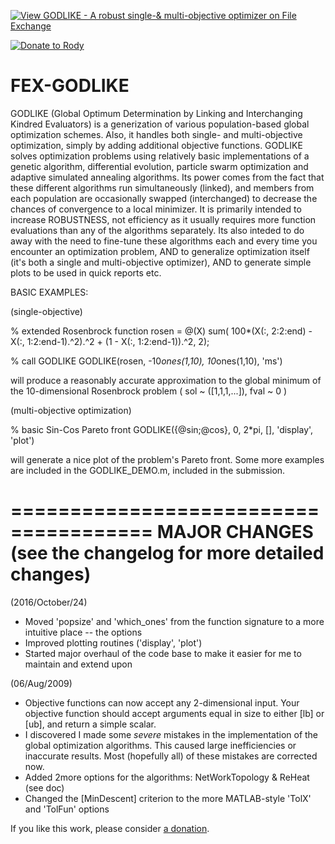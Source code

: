 [![View GODLIKE - A robust single-& multi-objective optimizer on File Exchange](https://www.mathworks.com/matlabcentral/images/matlab-file-exchange.svg)](https://www.mathworks.com/matlabcentral/fileexchange/24838-godlike-a-robust-single-multi-objective-optimizer)

[![Donate to Rody](https://i.stack.imgur.com/bneea.png)](https://www.paypal.com/cgi-bin/webscr?cmd=_s-xclick&hosted_button_id=4M7RMVNMKAXXQ&source=url)

# FEX-GODLIKE

GODLIKE (Global Optimum Determination by Linking and Interchanging Kindred Evaluators) is a generization of various population-based global optimization schemes. Also, it handles both single- and multi-objective optimization, simply by adding additional objective functions.
GODLIKE solves optimization problems using relatively basic implementations of a genetic algorithm, differential evolution, particle swarm optimization and adaptive simulated annealing algorithms. Its power comes from the fact that these different algorithms run simultaneously (linked), and members from each population are occasionally swapped (interchanged) to decrease the chances of convergence to a local minimizer.
It is primarily intended to increase ROBUSTNESS, not efficiency as it usually requires more function evaluations than any of the algorithms separately. Its also inteded to do away with the need to fine-tune these algorithms each and every time you encounter an optimization problem, AND to generalize optimization itself (it's both a single and multi-objective optimizer), AND to generate simple plots to be used in quick reports etc.

BASIC EXAMPLES:

(single-objective)

% extended Rosenbrock function
rosen = @(X) sum( 100*(X(:, 2:2:end) - X(:, 1:2:end-1).^2).^2 + (1 - X(:, 1:2:end-1)).^2, 2);

% call GODLIKE
GODLIKE(rosen, -10*ones(1,10), 10*ones(1,10), 'ms')

will produce a reasonably accurate approximation to the global minimum of the 10-dimensional Rosenbrock problem
( sol ~ ([1,1,1,...]), fval ~ 0 )

(multi-objective optimization)

% basic Sin-Cos Pareto front
GODLIKE({@sin;@cos}, 0, 2*pi, [], 'display', 'plot')

will generate a nice plot of the problem's Pareto front. Some more examples are included in the GODLIKE_DEMO.m, included in the submission.

======================================
MAJOR CHANGES
(see the changelog for more detailed changes)
======================================
(2016/October/24)
- Moved 'popsize' and 'which_ones' from the function signature to a more intuitive place -- the options
- Improved plotting routines ('display', 'plot')
- Started major overhaul of the code base to make it easier for me to maintain and extend upon

(06/Aug/2009)
- Objective functions can now accept any 2-dimensional input. Your objective function should accept arguments equal in size to either [lb] or [ub], and return a simple scalar.
- I discovered I made some *severe* mistakes in the implementation of the global optimization algorithms. This caused large inefficiencies or inaccurate results. Most (hopefully all) of these mistakes are corrected now.
- Added 2more options for the algorithms: NetWorkTopology & ReHeat (see doc)
- Changed the [MinDescent] criterion to the more MATLAB-style 'TolX' and 'TolFun' options

If you like this work, please consider [a donation](https://www.paypal.com/cgi-bin/webscr?cmd=_s-xclick&hosted_button_id=4M7RMVNMKAXXQ&source=url).
